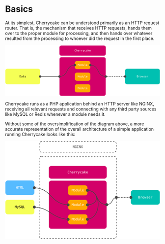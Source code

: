 # Basics

At its simplest, Cherrycake can be understood primarily as an HTTP request router. That is, the mechanism that receives HTTP requests, hands them over to the proper module for processing, and then hands over whatever resulted from the processing to whoever did the request in the first place.

![](../.gitbook/assets/cherrycakediagramroutersimple.svg)

Cherrycake runs as a PHP application behind an HTTP server like NGINX, receiving all relevant requests and connecting with any third party sources like MySQL or Redis whenever a module needs it.

Without some of the oversimplification of the diagram above, a more accurate representation of the overall architecture of a simple application running Cherrycake looks like this:

![](../.gitbook/assets/cherrycakediagramserversimple.svg)

